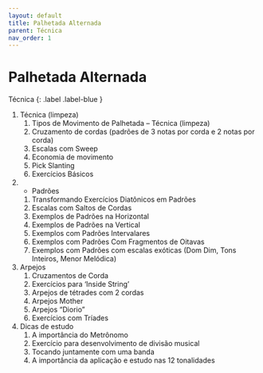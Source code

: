 ```yaml
---
layout: default
title: Palhetada Alternada
parent: Técnica
nav_order: 1
---
```


# Palhetada Alternada

Técnica
{: .label .label-blue }

1. Técnica (limpeza)
    1. Tipos de Movimento de Palhetada
        – Técnica (limpeza)
    1. Cruzamento de cordas (padrões de 3 notas por corda e 2 notas por corda)	​
    1. Escalas com Sweep	
    1. Economia de movimento	
    1. Pick Slanting	
    1. Exercícios Básicos	
1. - Padrões
    1. Transformando Exercícios Diatônicos em Padrões	
    1. Escalas com Saltos de Cordas	
    1. Exemplos de Padrões na Horizontal	
    1. Exemplos de Padrões na Vertical	
    1. Exemplos com Padrões Intervalares	
    1. Exemplos com Padrões Com Fragmentos de Oitavas	
    1. Exemplos com Padrões com escalas exóticas (Dom Dim, Tons Inteiros, Menor Melódica)	
1. Arpejos
    1. Cruzamentos de Corda	
    1. Exercícios para ‘Inside String’	
    1. Arpejos de tétrades com 2 cordas	
    1. Arpejos Mother	
    1. Arpejos “Diorio”	
    1. Exercícios com Tríades	
1. Dicas de estudo
    1. A importância do Metrônomo	
    1. Exercício para desenvolvimento de divisão musical	
    1. Tocando juntamente com uma banda	
    1. A importância da aplicação e estudo nas 12 tonalidades	
